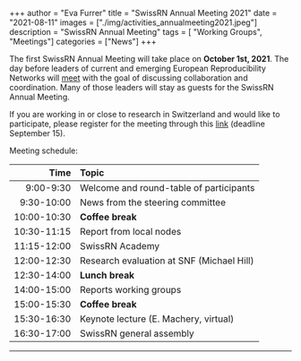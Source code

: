 +++
author = "Eva Furrer"
title = "SwissRN Annual Meeting 2021"
date = "2021-08-11"
images  = ["./img/activities_annualmeeting2021.jpeg"]
description = "SwissRN Annual Meeting"
tags = [ "Working Groups", "Meetings"]
categories = ["News"]
+++

The first SwissRN Annual Meeting will take place on **October 1st, 2021**. The day before leaders of current and emerging European Reproducibility Networks will [meet](https://www.swissrn.org/news/europeansummit2021/) with the goal of discussing collaboration and coordination. Many of those leaders will stay as guests for the  SwissRN Annual Meeting. 

If you are working in or close to research in Switzerland and would like to participate, please register for the meeting through this [link](https://forms.gle/qNt44HHqEpwHZGgz8) (deadline September 15).

Meeting schedule:

|Time | Topic|
| -----------: | :----------- |
|9:00-9:30   |   Welcome and round-table of participants|
|9:30-10:00   |   News from the steering committee|
|10:00-10:30   |  **Coffee break**|
|10:30-11:15  |   Report from local nodes|
|11:15-12:00  |   SwissRN Academy|
|12:00-12:30 | Research evaluation at SNF (Michael Hill)
|12:30-14:00  |**Lunch break**|
|14:00-15:00 |  Reports working groups |
|15:00-15:30 |   **Coffee break**|
|15:30-16:30   |  Keynote lecture (E. Machery, virtual)|
|16:30-17:00 |  SwissRN general assembly|



---
